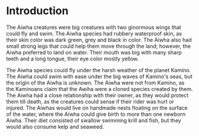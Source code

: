 # Introduction
The Aiwha creatures were big creatures with two ginormous wings that could fly and swim.
The Aiwha species had rubbery waterproof skin, as their skin color was dark green, grey and black in color.
The Aiwha also had small strong legs that could help them move through the land; however, the Aiwha preferred to land on water.
Their mouth was big with many sharp teeth and a long tongue, their eye color mostly yellow.
 

The Aiwha species could fly under the harsh weather of the planet Kamino.
The Aiwha could swim with ease under the big waves of Kamino's seas, but the origin of the Aiwha is unknown.
The Aiwha were not from Kamino, as the Kaminoans claim that the Awiha were a cloned species created by them.
The Aiwha had a close relationship with their owner, as they would protect them till death, as the creatures could sense if their rider was hurt or injured.
The Aiwhas would live on handmade nests floating on the surface of the water, where the Aiwha could give birth to more than one newborn Aiwha.
Their diet consisted of swallow swimming krill and fish, but they would also consume kelp and seaweed.